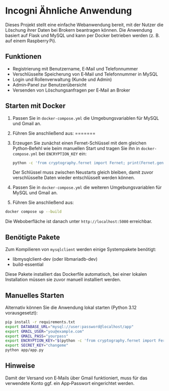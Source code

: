 # Incogni Ähnliche Anwendung

Dieses Projekt stellt eine einfache Webanwendung bereit, mit der Nutzer die Löschung ihrer Daten bei Brokern beantragen können. Die Anwendung basiert auf Flask und MySQL und kann per Docker betrieben werden (z. B. auf einem Raspberry Pi).

## Funktionen

* Registrierung mit Benutzername, E‑Mail und Telefonnummer
* Verschlüsselte Speicherung von E‑Mail und Telefonnummer in MySQL
* Login und Rollenverwaltung (Kunde und Admin)
* Admin‑Panel zur Benutzerübersicht
* Versenden von Löschungsanfragen per E‑Mail an Broker

## Starten mit Docker


1. Passen Sie in `docker-compose.yml` die Umgebungsvariablen für MySQL und Gmail an.
2. Führen Sie anschließend aus:
=======
1. Erzeugen Sie zunächst einen Fernet-Schlüssel mit dem gleichen Python‑Befehl wie beim manuellen Start und tragen Sie ihn in `docker-compose.yml` bei `ENCRYPTION_KEY` ein:

   ```bash
   python -c 'from cryptography.fernet import Fernet; print(Fernet.generate_key().decode())'
   ```

   Der Schlüssel muss zwischen Neustarts gleich bleiben, damit zuvor verschlüsselte Daten wieder entschlüsselt werden können.
2. Passen Sie in `docker-compose.yml` die weiteren Umgebungsvariablen für MySQL und Gmail an.
3. Führen Sie anschließend aus:


```bash
docker compose up --build
```

Die Weboberfläche ist danach unter `http://localhost:5000` erreichbar.


## Benötigte Pakete

Zum Kompilieren von `mysqlclient` werden einige Systempakete benötigt:

* libmysqlclient-dev (oder libmariadb-dev)
* build-essential

Diese Pakete installiert das Dockerfile automatisch, bei einer lokalen Installation müssen sie zuvor manuell installiert werden.

## Manuelles Starten

Alternativ können Sie die Anwendung lokal starten (Python 3.12 vorausgesetzt):

```bash
pip install -r requirements.txt
export DATABASE_URL="mysql://user:password@localhost/app"
export GMAIL_USER="you@example.com"
export GMAIL_PASS="yourpass"
export ENCRYPTION_KEY="$(python -c 'from cryptography.fernet import Fernet; print(Fernet.generate_key().decode())')"
export SECRET_KEY="changeme"
python app/app.py
```

## Hinweise

Damit der Versand von E‑Mails über Gmail funktioniert, muss für das verwendete Konto ggf. ein App‑Passwort eingerichtet werden.
